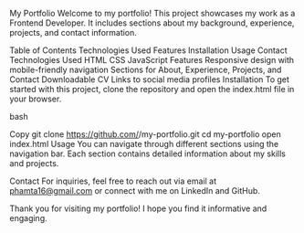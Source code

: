 My Portfolio
Welcome to my portfolio! This project showcases my work as a Frontend Developer. It includes sections about my background, experience, projects, and contact information.

Table of Contents
Technologies Used
Features
Installation
Usage
Contact
Technologies Used
HTML
CSS
JavaScript
Features
Responsive design with mobile-friendly navigation
Sections for About, Experience, Projects, and Contact
Downloadable CV
Links to social media profiles
Installation
To get started with this project, clone the repository and open the index.html file in your browser.

bash

Copy
git clone https://github.com/<your-username>/my-portfolio.git
cd my-portfolio
open index.html
Usage
You can navigate through different sections using the navigation bar. Each section contains detailed information about my skills and projects.

Contact
For inquiries, feel free to reach out via email at phamta16@gmail.com or connect with me on LinkedIn and GitHub.

Thank you for visiting my portfolio! I hope you find it informative and engaging.
